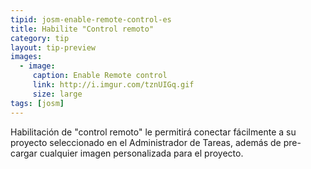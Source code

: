 ```yaml
---
tipid: josm-enable-remote-control-es
title: Habilite "Control remoto"
category: tip
layout: tip-preview
images:
  - image:
     caption: Enable Remote control
     link: http://i.imgur.com/tznUIGq.gif
     size: large
tags: [josm]
---
```

Habilitación de "control remoto" le permitirá conectar fácilmente a su proyecto seleccionado en el Administrador de Tareas, además de pre-cargar cualquier imagen personalizada para el proyecto.
